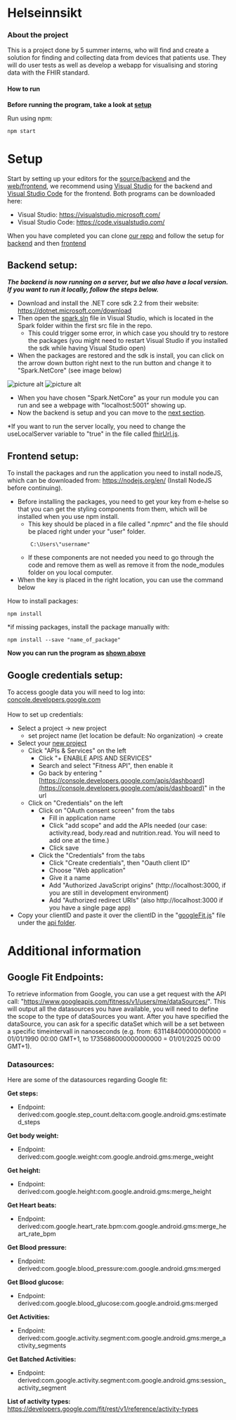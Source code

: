 # Helseinnsikt #

### About the project ###

This is a project done by 5 summer interns, who will find and create a solution for finding and collecting data from devices that patients use. They will do user tests as well as develop a webapp for visualising and storing data with the FHIR standard.

#### How to run ####

**Before running the program, take a look at [setup](https://github.com/helsenorgelab/pasientdata#setup)**

Run using npm:

```
npm start
```

# Setup #

Start by setting up your editors for the [source/backend](https://github.com/helsenorgelab/pasientdata/tree/master/src/Spark) and the [web/frontend](https://github.com/helsenorgelab/pasientdata/tree/master/WEB/src), we recommend using [Visual Studio](https://visualstudio.microsoft.com/) for the backend and [Visual Studio Code](https://code.visualstudio.com/) for the frontend.
Both programs can be downloaded here:

* Visual Studio: https://visualstudio.microsoft.com/
* Visual Studio Code: https://code.visualstudio.com/

When you have completed you can clone [our repo](https://github.com/helsenorgelab/pasientdata.git) and follow the setup for [backend](https://github.com/helsenorgelab/pasientdata#backend-setup) and then [frontend](https://github.com/helsenorgelab/pasientdata#frontend-setup)

## Backend setup: ##
***The backend is now running on a server, but we also have a local version. If you want to run it locally, follow the steps below.***

* Download and install the .NET core sdk 2.2 from their website: https://dotnet.microsoft.com/download
* Then open the [spark.sln](https://github.com/helsenorgelab/pasientdata/blob/master/src/Spark/Spark.sln) file in Visual Studio, which is located in the Spark folder within the first src file in the repo.
  * This could trigger some error, in which case you should try to restore the packages (you might need to restart Visual Studio if you installed the sdk while having Visual Studio open)
* When the packages are restored and the sdk is install, you can click on the arrow down button right next to the run button and change it to "Spark.NetCore" (see image below)

![picture alt](https://github.com/helsenorgelab/pasientdata/blob/master/Documentation%20images/runBefore.PNG "This is how it should look when you start")
![picture alt](https://github.com/helsenorgelab/pasientdata/blob/master/Documentation%20images/runAfter.PNG "This is how it should look after you have changed to Spark.NetCore")

* When you have chosen "Spark.NetCore" as your run module you can run and see a webpage with "localhost:5001" showing up.
* Now the backend is setup and you can move to the [next section](https://github.com/helsenorgelab/pasientdata#frontend-setup).

*If you want to run the server locally, you need to change the useLocalServer variable to "true" in the file called [fhirUrl.js](https://github.com/helsenorgelab/pasientdata/blob/dev/WEB/src/fhirUrl.js).
<!-- *If you are running the server externally, you need to change the useLocalServer variable to "false" in the file called [fhirUrl.js](https://github.com/helsenorgelab/pasientdata/blob/dev/WEB/src/fhirUrl.js). -->

## Frontend setup: ##

To install the packages and run the application you need to install nodeJS, which can be downloaded from: https://nodejs.org/en/ (Install NodeJS before continuing).

* Before installing the packages, you need to get your key from e-helse so that you can get the styling components from them, which will be installed when you use npm install.
  * This key should be placed in a file called ".npmrc" and the file should be placed right under your "user" folder.
  ```
      C:\Users\"username"
  ```
  * If these components are not needed you need to go through the code and remove them as well as remove it from the node_modules folder on you local computer.
* When the key is placed in the right location, you can use the command below

How to install packages:

```
npm install
```

*if missing packages, install the package manually with:

```
npm install --save "name_of_package"
```

**Now you can run the program as [shown above](https://github.com/helsenorgelab/pasientdata#how-to-run)**

## Google credentials setup: ##

To access google data you will need to log into: [concole.developers.google.com](https://console.developers.google.com/) <br/>
<br/>
How to set up credentials:

* Select a project -> new project
  * set project name (let location be default: No organization) -> create
* Select your [new project](https://console.developers.google.com/projectcreate?previousPage=%2Fapis%2Fdashboard%3Fproject%3Dehelse*247812&folder=&organizationId=0)
  * Click "APIs & Services" on the left
    * Click "+ ENABLE APIS AND SERVICES"
    * Search and select "Fitness API", then enable it
    * Go back by entering "[https://console.developers.google.com/apis/dashboard](https://console.developers.google.com/apis/dashboard)" in the url
  * Click on "Credentials" on the left
    * Click on "OAuth consent screen" from the tabs
      * Fill in application name
      * Click "add scope" and add the APIs needed (our case: activity.read, body.read and nutrition.read. You will need to add one at the time.)
      * Click save
    * Click the "Credentials" from the tabs
      * Click "Create credentials", then "Oauth client ID"
      * Choose "Web application"
      * Give it a name
      * Add "Authorized JavaScript origins" (http://localhost:3000, if you are still in development environment)
      * Add "Authorized redirect URIs" (also http://localhost:3000 if you have a single page app)
* Copy your clientID and paste it over the clientID in the "[googleFit.js](https://github.com/helsenorgelab/pasientdata/blob/master/WEB/src/api/googleFit.js)" file under the [api folder](https://github.com/helsenorgelab/pasientdata/tree/master/WEB/src/api).

# Additional information #

## Google Fit Endpoints: ##

To retrieve information from Google, you can use a get request with the API call: "https://www.googleapis.com/fitness/v1/users/me/dataSources/". This will output all the datasources you have available, you will need to define the scope to the type of dataSources you want. After you have specified the dataSource, you can ask for a specific dataSet which will be a set between a specific timeintervall in nanoseconds (e.g. from: 631148400000000000 = 01/01/1990 00:00 GMT+1, to 1735686000000000000 = 01/01/2025 00:00 GMT+1).

### Datasources: ###

Here are some of the datasources regarding Google fit:

**Get steps:**
* Endpoint: derived:com.google.step_count.delta:com.google.android.gms:estimated_steps

**Get body weight:**
* Endpoint: derived:com.google.weight:com.google.android.gms:merge_weight

**Get height:**
* Endpoint: derived:com.google.height:com.google.android.gms:merge_height

**Get Heart beats:**
* Endpoint: derived:com.google.heart_rate.bpm:com.google.android.gms:merge_heart_rate_bpm

**Get Blood pressure:**
* Endpoint: derived:com.google.blood_pressure:com.google.android.gms:merged

**Get Blood glucose:**
* Endpoint: derived:com.google.blood_glucose:com.google.android.gms:merged

**Get Activities:**
* Endpoint: derived:com.google.activity.segment:com.google.android.gms:merge_activity_segments

**Get Batched Activities:**
* Endpoint: derived:com.google.activity.segment:com.google.android.gms:session_activity_segment

**List of activity types:**
https://developers.google.com/fit/rest/v1/reference/activity-types
